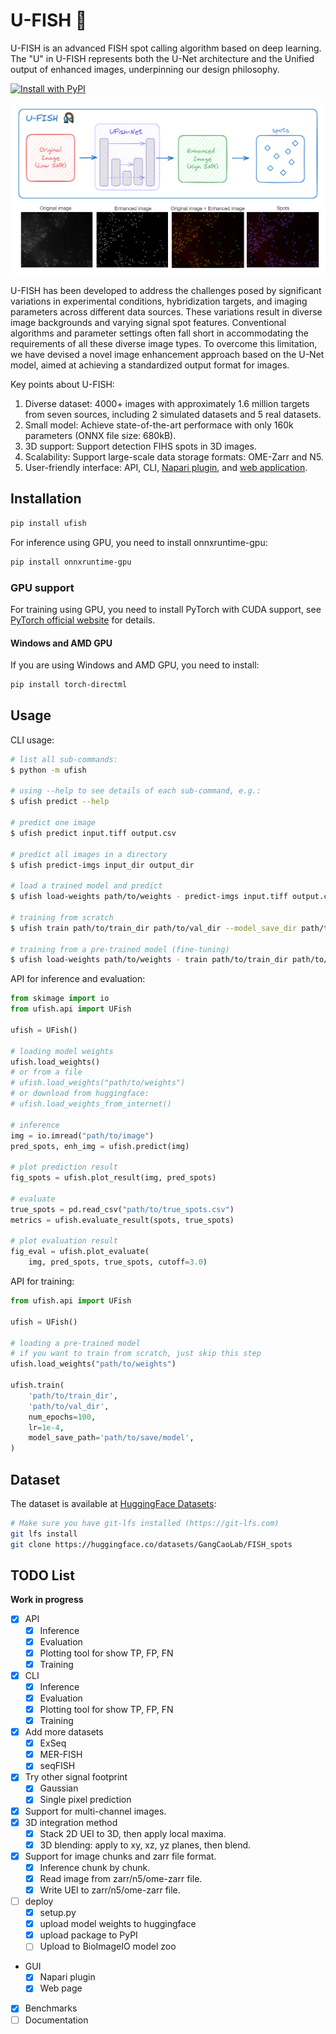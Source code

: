 # U-FISH 🎣

U-FISH is an advanced FISH spot calling algorithm based on deep learning. The "U" in U-FISH represents both the U-Net architecture and the Unified output of enhanced images, underpinning our design philosophy.

<p>
  <a href="https://pypi.org/project/ufish/">
    <img src="https://img.shields.io/pypi/v/ufish.svg" alt="Install with PyPI" />
  </a>
</p>

![title](./docs/ufish.png)

U-FISH has been developed to address the challenges posed by significant variations in experimental conditions, hybridization targets, and imaging parameters across different data sources. These variations result in diverse image backgrounds and varying signal spot features. Conventional algorithms and parameter settings often fall short in accommodating the requirements of all these diverse image types. To overcome this limitation, we have devised a novel image enhancement approach based on the U-Net model, aimed at achieving a standardized output format for images.

Key points about U-FISH:

1. Diverse dataset: 4000+ images with approximately 1.6 million targets from seven sources, including 2 simulated datasets and 5 real datasets.
2. Small model: Achieve state-of-the-art performace with only 160k parameters (ONNX file size: 680kB).
3. 3D support: Support detection FIHS spots in 3D images.
4. Scalability: Support large-scale data storage formats: OME-Zarr and N5.
5. User-friendly interface: API, CLI, [Napari plugin](https://github.com/UFISH-Team/napari-ufish), and [web application](https://github.com/UFISH-Team/ufish-web).

## Installation

```bash
pip install ufish
```

For inference using GPU, you need to install onnxruntime-gpu:

```bash
pip install onnxruntime-gpu
```

### GPU support

For training using GPU, you need to install PyTorch with CUDA support, see [PyTorch official website](https://pytorch.org/) for details.

#### Windows and AMD GPU

If you are using Windows and AMD GPU, you need to install:

```bash
pip install torch-directml
```

## Usage

CLI usage:

```bash
# list all sub-commands:
$ python -m ufish

# using --help to see details of each sub-command, e.g.:
$ ufish predict --help

# predict one image
$ ufish predict input.tiff output.csv

# predict all images in a directory
$ ufish predict-imgs input_dir output_dir

# load a trained model and predict
$ ufish load-weights path/to/weights - predict-imgs input.tiff output.csv

# training from scratch
$ ufish train path/to/train_dir path/to/val_dir --model_save_dir path/to/save/model

# training from a pre-trained model (fine-tuning)
$ ufish load-weights path/to/weights - train path/to/train_dir path/to/val_dir --model_save_dir path/to/save/model
```

API for inference and evaluation:

```python
from skimage import io
from ufish.api import UFish

ufish = UFish()

# loading model weights
ufish.load_weights()
# or from a file
# ufish.load_weights("path/to/weights")
# or download from huggingface:
# ufish.load_weights_from_internet()

# inference
img = io.imread("path/to/image")
pred_spots, enh_img = ufish.predict(img)

# plot prediction result
fig_spots = ufish.plot_result(img, pred_spots)

# evaluate
true_spots = pd.read_csv("path/to/true_spots.csv")
metrics = ufish.evaluate_result(spots, true_spots)

# plot evaluation result
fig_eval = ufish.plot_evaluate(
    img, pred_spots, true_spots, cutoff=3.0)
```

API for training:

```python
from ufish.api import UFish

ufish = UFish()

# loading a pre-trained model
# if you want to train from scratch, just skip this step
ufish.load_weights("path/to/weights")

ufish.train(
    'path/to/train_dir',
    'path/to/val_dir',
    num_epochs=100,
    lr=1e-4,
    model_save_path='path/to/save/model',
)
```

## Dataset

The dataset is available at [HuggingFace Datasets](https://huggingface.co/datasets/GangCaoLab/FISH_spots):

```bash
# Make sure you have git-lfs installed (https://git-lfs.com)
git lfs install
git clone https://huggingface.co/datasets/GangCaoLab/FISH_spots
```

## TODO List

**Work in progress**

- [x] API
  - [x] Inference
  - [x] Evaluation
  - [x] Plotting tool for show TP, FP, FN
  - [x] Training
- [x] CLI
  - [x] Inference
  - [x] Evaluation
  - [x] Plotting tool for show TP, FP, FN
  - [x] Training
- [x] Add more datasets
  - [x] ExSeq
  - [x] MER-FISH
  - [x] seqFISH
- [x] Try other signal footprint
  - [x] Gaussian
  - [x] Single pixel prediction
- [x] Support for multi-channel images.
- [x] 3D integration method
  - [x] Stack 2D UEI to 3D, then apply local maxima.
  - [x] 3D blending: apply to xy, xz, yz planes, then blend.
- [x] Support for image chunks and zarr file format.
  - [x] Inference chunk by chunk.
  - [x] Read image from zarr/n5/ome-zarr file.
  - [x] Write UEI to zarr/n5/ome-zarr file.
- [ ] deploy
  - [x] setup.py
  - [x] upload model weights to huggingface
  - [x] upload package to PyPI
  - [ ] Upload to BioImageIO model zoo
- GUI
  - [x] Napari plugin
  - [x] Web page
- [x] Benchmarks
- [ ] Documentation
